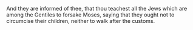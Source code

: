 And they are informed of thee, that thou teachest all the Jews which are among the Gentiles to forsake Moses, saying that they ought not to circumcise their children, neither to walk after the customs.
